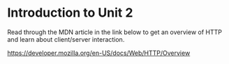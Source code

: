 # Introduction to Unit 2

Read through the MDN article in the link below to get an overview of HTTP and learn about client/server interaction.

https://developer.mozilla.org/en-US/docs/Web/HTTP/Overview